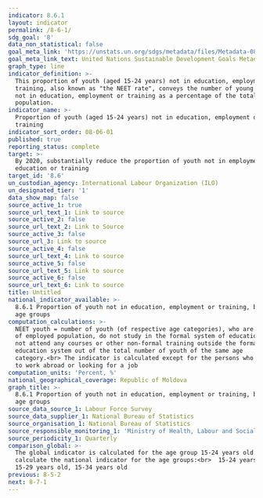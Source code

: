 ```yaml
---
indicator: 8.6.1
layout: indicator
permalink: /8-6-1/
sdg_goal: '8'
data_non_statistical: false
goal_meta_link: 'https://unstats.un.org/sdgs/metadata/files/Metadata-08-06-01.pdf'
goal_meta_link_text: United Nations Sustainable Development Goals Metadata (PDF 382 KB)
graph_type: line
indicator_definition: >-
  This proportion of youth (aged 15-24 years) not in education, employment or
  training, also known as "the NEET rate", conveys the number of young persons
  not in education, employment or training as a percentage of the total youth
  population.
indicator_name: >-
  Proportion of youth (aged 15-24 years) not in education, employment or
  training
indicator_sort_order: 08-06-01
published: true
reporting_status: complete
target: >-
  By 2020, substantially reduce the proportion of youth not in employment,
  education or training
target_id: '8.6'
un_custodian_agency: International Labour Organization (ILO)
un_designated_tier: '1'
data_show_map: false
source_active_1: true
source_url_text_1: Link to source
source_active_2: false
source_url_text_2: Link to Source
source_active_3: false
source_url_3: Link to source
source_active_4: false
source_url_text_4: Link to source
source_active_5: false
source_url_text_5: Link to source
source_active_6: false
source_url_text_6: Link to source
title: Untitled
national_indicator_available: >-
  8.6.1 Proportion of youth not in education, employment or training, by youth
  age groups
computation_calculations: >-
  NEET youth = number of youth (of respective age categories), who are not part
  of employed population, do not study in the formal system of education and do
  not attend any courses or other non-formal training outside the formal
  education system out of the total number of youth of the same age
  category.<br> The indicator is calculated except for the persons who have left
  to work abroad or looking for a job
computation_units: 'Percent, %'
national_geographical_coverage: Republic of Moldova
graph_title: >-
  8.6.1 Proportion of youth not in education, employment or training, by youth
  age groups 
source_data_source_1: Labour Force Survey
source_data_supplier_1: National Bureau of Statistics
source_organisation_1: National Bureau of Statistics
source_responsible_monitoring_1: 'Ministry of Health, Labour and Social Protection'
source_periodicity_1: Quarterly
comparison_global: >-
  The global indicator is calculated for the age group 15-24 years old. NBS may
  calculate the national indicator for the age groups:<br>  15-24 years old,
  15-29 years old, 15-34 years old
previous: 8-5-2
next: 8-7-1
---
```

